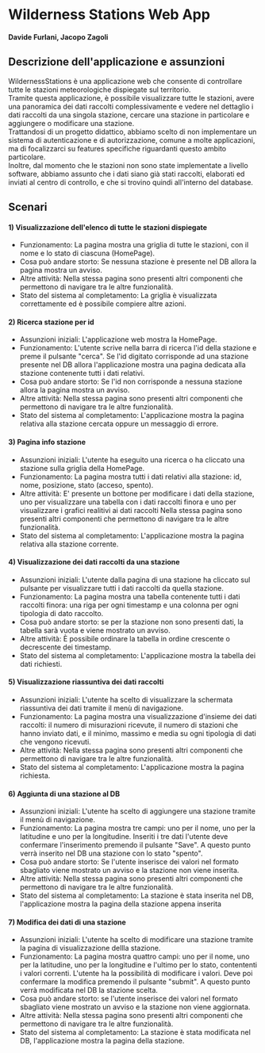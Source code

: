 # Wilderness Stations Web App

#### Davide Furlani, Jacopo Zagoli

## Descrizione dell'applicazione e assunzioni
WildernessStations è una applicazione web che consente di controllare tutte le stazioni meteorologiche dispiegate sul territorio.  
Tramite questa applicazione, è possibile visualizzare tutte le stazioni, avere una panoramica dei dati raccolti complessivamente e
vedere nel dettaglio i dati raccolti da una singola stazione, cercare una stazione in particolare e aggiungere o modificare una stazione.  
Trattandosi di un progetto didattico, abbiamo scelto di non implementare un sistema di autenticazione e di autorizzazione, comune a
molte applicazioni, ma di focalizzarci su features specifiche riguardanti questo ambito particolare.  
Inoltre, dal momento che le stazioni non sono state implementate a livello software, abbiamo assunto che i dati siano già stati raccolti, 
elaborati ed inviati al centro di controllo, e che si trovino quindi all'interno del database.

## Scenari

#### 1) Visualizzazione dell'elenco di tutte le stazioni dispiegate
- Funzionamento:
  La pagina mostra una griglia di tutte le stazioni, con il nome e lo stato di ciascuna (HomePage).
- Cosa può andare storto:
  Se nessuna stazione è presente nel DB allora la pagina mostra un avviso.
- Altre attività:
  Nella stessa pagina sono presenti altri componenti che permettono di navigare tra le altre funzionalità.
- Stato del sistema al completamento:
  La griglia è visualizzata correttamente ed è possibile compiere altre azioni.

#### 2) Ricerca stazione per id
- Assunzioni iniziali:
  L'applicazione web mostra la HomePage.
- Funzionamento:
  L'utente scrive nella barra di ricerca l'id della stazione e preme il pulsante "cerca".
  Se l'id digitato corrisponde ad una stazione presente nel DB allora l'applicazione mostra una pagina dedicata alla stazione contenente tutti i dati relativi.
- Cosa può andare storto:
  Se l'id non corrisponde a nessuna stazione allora la pagina mostra un avviso.
- Altre attività:
  Nella stessa pagina sono presenti altri componenti che permettono di navigare tra le altre funzionalità.
- Stato del sistema al completamento:
  L'applicazione mostra la pagina relativa alla stazione cercata oppure un messaggio di errore.

#### 3) Pagina info stazione
- Assunzioni iniziali:
  L'utente ha eseguito una ricerca o ha cliccato una stazione sulla griglia della HomePage.
- Funzionamento:
  La pagina mostra tutti i dati relativi alla stazione: id, nome, posizione, stato (acceso, spento).
- Altre attività:
  E' presente un bottone per modificare i dati della stazione, uno per visualizzare una tabella con i dati raccolti finora e uno per visualizzare i grafici realitivi ai dati raccolti
  Nella stessa pagina sono presenti altri componenti che permettono di navigare tra le altre funzionalità.
- Stato del sistema al completamento:
  L'applicazione mostra la pagina relativa alla stazione corrente.

#### 4) Visualizzazione dei dati raccolti da una stazione
- Assunzioni iniziali:
  L'utente dalla pagina di una stazione ha cliccato sul pulsante per visualizzare tutti i dati raccolti da quella stazione.
- Funzionamento:
  La pagina mostra una tabella contenente tutti i dati raccolti finora: una riga per ogni timestamp e una colonna per ogni tipologia di dato raccolto.
- Cosa può andare storto:
  se per la stazione non sono presenti dati, la tabella sarà vuota e viene mostrato un avviso.
- Altre attività:
  È possibile ordinare la tabella in ordine crescente o decrescente dei timestamp.
- Stato del sistema al completamento:
  L'applicazione mostra la tabella dei dati richiesti.

#### 5) Visualizzazione riassuntiva dei dati raccolti
- Assunzioni iniziali:
  L'utente ha scelto di visualizzare la schermata riassuntiva dei dati tramite il menù di navigazione.
- Funzionamento:
  La pagina mostra una visualizzazione d'insieme dei dati raccolti: il numero di misurazioni ricevute, il numero di stazioni che hanno
  inviato dati, e il minimo, massimo e media su ogni tipologia di dati che vengono ricevuti.
- Altre attività:
  Nella stessa pagina sono presenti altri componenti che permettono di navigare tra le altre funzionalità.
- Stato del sistema al completamento:
  L'applicazione mostra la pagina richiesta.

#### 6) Aggiunta di una stazione al DB
- Assunzioni iniziali:
  L'utente ha scelto di aggiungere una stazione tramite il menù di navigazione.
- Funzionamento:
  La pagina mostra tre campi: uno per il nome, uno per la latitudine e uno per la longitudine. Inseriti i tre dati l'utente deve confermare l'inserimento premendo il pulsante "Save". A questo punto verrà inserito nel DB una stazione con lo stato "spento".
- Cosa può andare storto:
  Se l'utente inserisce dei valori nel formato sbagliato viene mostrato un avviso e la stazione non viene inserita.
- Altre attività:
  Nella stessa pagina sono presenti altri componenti che permettono di navigare tra le altre funzionalità.
- Stato del sistema al completamento:
  La stazione è stata inserita nel DB, l'applicazione mostra la pagina della stazione appena inserita

#### 7) Modifica dei dati di una stazione
- Assunzioni iniziali:
  L'utente ha scelto di modificare una stazione tramite la pagina di visualizzazione dellla stazione.
- Funzionamento:
  La pagina mostra quattro campi: uno per il nome, uno per la latitudine, uno per la longitudine e l'ultimo per lo stato, contententi i valori correnti. L'utente ha la possibilità di modificare i valori. Deve poi confermare la modifica premendo il pulsante "submit". A questo punto verrà modificata nel DB la stazione scelta.
- Cosa può andare storto:
  se l'utente inserisce dei valori nel formato sbagliato viene mostrato un avviso e la stazione non viene aggiornata.
- Altre attività:
  Nella stessa pagina sono presenti altri componenti che permettono di navigare tra le altre funzionalità.
- Stato del sistema al completamento:
  La stazione è stata modificata nel DB, l'applicazione mostra la pagina della stazione.
